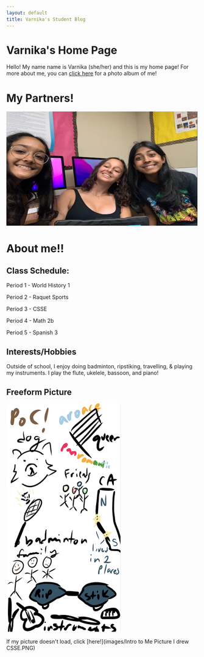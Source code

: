 ```yaml
---
layout: default
title: Varnika's Student Blog
---
```


# Varnika's Home Page 
Hello! My name name is Varnika (she/her) and this is my home page! For more about me, you can [click here]() for a photo album of me!

# My Partners!

<img src="images/The Code Mode Gang.png" width="502" height="300">

# About me!!


## Class Schedule:

Period 1 - World History 1

Period 2 - Raquet Sports

Period 3 - CSSE

Period 4 - Math 2b

Period 5 - Spanish 3

## Interests/Hobbies

Outside of school, I enjoy doing badminton, ripstiking, travelling, & playing my instruments. I play the flute, ukelele, bassoon, and piano!

## Freeform Picture

<img src="images/Intro to Me Picture I drew CSSE.PNG" width="300" height="600">

If my picture doesn't load, click [here!](images/Intro to Me Picture I drew CSSE.PNG)